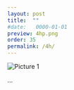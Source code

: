 ```yaml
---
layout: post
title:  ""
#date:   0000-01-01
preview: 4hp.png
order: 35
permalink: /4h/
---
```


![Picture 1]({{site.baseurl}}/images/4h.png?auto=yes)

...
